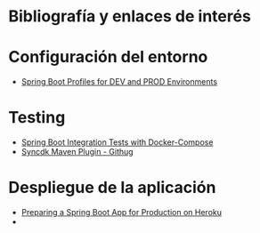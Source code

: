 # Bibliografía y enlaces de interés

# Configuración del entorno
- [Spring Boot Profiles for DEV and PROD Environments](https://mkyong.com/maven/maven-profiles-example/)

# Testing
- [Spring Boot Integration Tests with Docker-Compose](https://fullstackcode.dev/2021/12/25/spring-boot-integration-tests-with-docker-compose/)
- [Syncdk Maven Plugin - Githug](https://github.com/syncdk/docker-compose-maven-plugin)

# Despliegue de la aplicación
- [Preparing a Spring Boot App for Production on Heroku](https://devcenter.heroku.com/articles/preparing-a-spring-boot-app-for-production-on-heroku)
- 
